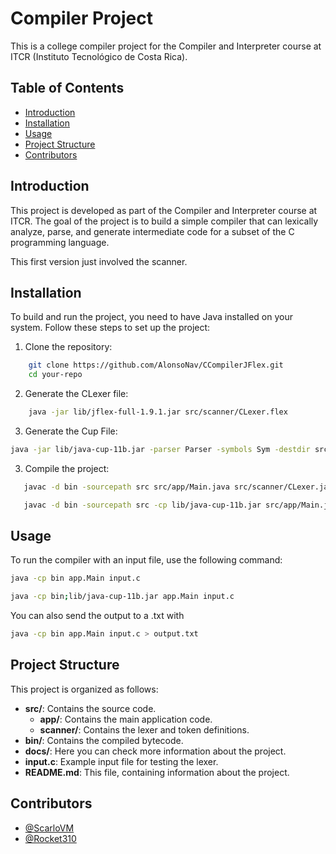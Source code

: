 # Compiler Project

This is a college compiler project for the Compiler and Interpreter course at ITCR (Instituto Tecnológico de Costa Rica).

## Table of Contents

- [Introduction](#introduction)
- [Installation](#installation)
- [Usage](#usage)
- [Project Structure](#project-structure)
- [Contributors](#contributors)

## Introduction

This project is developed as part of the Compiler and Interpreter course at ITCR. The goal of the project is to build a simple compiler that can lexically analyze, parse, and generate intermediate code for a subset of the C programming language.

This first version just involved the scanner.

## Installation

To build and run the project, you need to have Java installed on your system. Follow these steps to set up the project:

1. Clone the repository:
```sh
    git clone https://github.com/AlonsoNav/CCompilerJFlex.git
    cd your-repo
```

2. Generate the CLexer file:
```sh
    java -jar lib/jflex-full-1.9.1.jar src/scanner/CLexer.flex
```

3. Generate the Cup File:
```sh
java -jar lib/java-cup-11b.jar -parser Parser -symbols Sym -destdir src/parser src/parser/Parser.cup
```

3. Compile the project:
```sh
   javac -d bin -sourcepath src src/app/Main.java src/scanner/CLexer.java .\src\scanner\Token.java .\src\scanner\TokenType.java 

   javac -d bin -sourcepath src -cp lib/java-cup-11b.jar src/app/Main.java src/scanner/CLexer.java src/scanner/Token.java src/scanner/TokenType.java src/parser/Parser.java src/parser/Sym.java


```



## Usage

To run the compiler with an input file, use the following command:
```sh
java -cp bin app.Main input.c

java -cp bin;lib/java-cup-11b.jar app.Main input.c

```

You can also send the output to a .txt with
```sh
java -cp bin app.Main input.c > output.txt
```

## Project Structure

This project is organized as follows:

- **src/**: Contains the source code.
  - **app/**: Contains the main application code.
  - **scanner/**: Contains the lexer and token definitions.
- **bin/**: Contains the compiled bytecode.
- **docs/**: Here you can check more information about the project.
- **input.c**: Example input file for testing the lexer.
- **README.md**: This file, containing information about the project.

## Contributors

- [@ScarloVM](https://github.com/ScarloVM)
- [@Rocket310](https://github.com/Rocket310)
